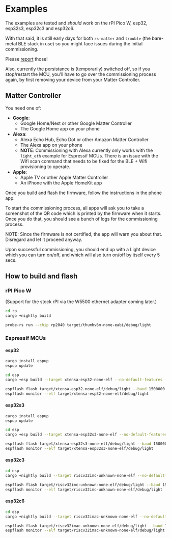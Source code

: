 # Examples

The examples are tested and _should_ work on the rPI Pico W, esp32, esp32s3, esp32c3 and esp32c6.

With that said, it is still early days for both `rs-matter` and `trouble` 
(the bare-metal BLE stack in use) so you might face issues during the initial commissioning.

Please [report](https://github.com/ivmarkov/rs-matter-embassy/issues) those!

Also, currently the persistance is (temporarily) switched off, so if you stop/restart the MCU, you'll have to go over
the commissioning process again, by first removing your device from your Matter Controller.

## Matter Controller

You need one of:
* **Google**:
  * Google Home/Nest or other Google Matter Controller
  * The Google Home app on your phone
* **Alexa**:
  * Alexa Echo Hub, Echo Dot or other Amazon Matter Controller
  * The Alexa app on your phone
  * **NOTE**: Commissioning with Alexa currently only works with the `light_eth` example for Espressif MCUs. There is an issue with the Wifi scan command that needs to be fixed for the BLE + Wifi provisioning to operate.
* **Apple**:
  * Apple TV or other Apple Matter Controller
  * An iPhone with the Apple HomeKit app

Once you build and flash the firmware, follow the instructions in the phone app.

To start the commissioning process, all apps will ask you to take a screenshot of the QR code which is printed by the firmware when it starts.
Once you do that, you should see a bunch of logs for the commissioning process.

NOTE: Since the firmware is not certified, the app will warn you about that. Disregard and let it proceed anyway.

Upon successful commissioning, you should end up with a Light device which you can turn on/off, and which will also turn on/off by itself every 5 secs.

## How to build and flash

### rPI Pico W

(Support for the stock rPI via the W5500 ethernet adapter coming later.)

```sh
cd rp
cargo +nightly build

probe-rs run --chip rp2040 target/thumbv6m-none-eabi/debug/light
```

### Espressif MCUs

#### esp32

```sh
cargo install espup
espup update

cd esp
cargo +esp build --target xtensa-esp32-none-elf --no-default-features --features esp32

espflash flash target/xtensa-esp32-none-elf/debug/light --baud 1500000
espflash monitor --elf target/xtensa-esp32-none-elf/debug/light
```

#### esp32s3

```sh
cargo install espup
espup update

cd esp
cargo +esp build --target xtensa-esp32s3-none-elf --no-default-features --features esp32s3

espflash flash target/xtensa-esp32s3-none-elf/debug/light --baud 1500000
espflash monitor --elf target/xtensa-esp32s3-none-elf/debug/light
```

#### esp32c3

```sh
cd esp
cargo +nightly build --target riscv32imc-unknown-none-elf --no-default-features --features esp32c3

espflash flash target/riscv32imc-unknown-none-elf/debug/light --baud 1500000
espflash monitor --elf target/riscv32imc-unknown-none-elf/debug/light
```

#### esp32c6

```sh
cd esp
cargo +nightly build --target riscv32imac-unknown-none-elf --no-default-features --features esp32c6

espflash flash target/riscv32imac-unknown-none-elf/debug/light --baud 1500000
espflash monitor --elf target/riscv32imac-unknown-none-elf/debug/light
```
